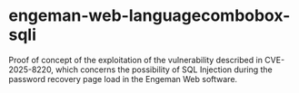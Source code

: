 # engeman-web-languagecombobox-sqli
Proof of concept of the exploitation of the vulnerability described in CVE-2025-8220, which concerns the possibility of SQL Injection during the password recovery page load in the Engeman Web software.
